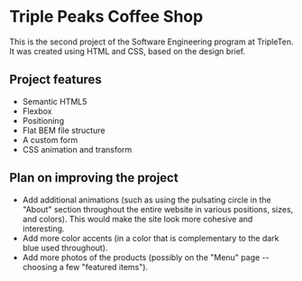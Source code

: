 # Triple Peaks Coffee Shop

This is the second project of the Software Engineering program at TripleTen. It was created using HTML and CSS, based on the design brief.

## Project features

- Semantic HTML5
- Flexbox
- Positioning
- Flat BEM file structure
- A custom form
- CSS animation and transform

## Plan on improving the project

- Add additional animations (such as using the pulsating circle in the "About" section throughout the entire website in various positions, sizes, and colors). This would make the site look more cohesive and interesting.
- Add more color accents (in a color that is complementary to the dark blue used throughout).
- Add more photos of the products (possibly on the "Menu" page -- choosing a few "featured items").
